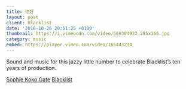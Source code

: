 ```yaml
---
title: 你好
layout: post
client: Blacklist
date: '2016-10-26 20:51:25 +0100'
thumbnail: https://i.vimeocdn.com/video/569304922_295x166.jpg
category: music
embed: https://player.vimeo.com/video/165443234
---
```


Sound and music for this jazzy little number to celebrate Blacklist’s ten years of production.

[Sophie Koko Gate](www.sophiekokogate.com)
[Blacklist](www.blacklist.tv)
